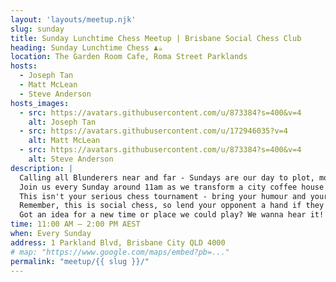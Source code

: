 ```yaml
---
layout: 'layouts/meetup.njk'
slug: sunday
title: Sunday Lunchtime Chess Meetup | Brisbane Social Chess Club
heading: Sunday Lunchtime Chess ♟️☕
location: The Garden Room Cafe, Roma Street Parklands
hosts:
  - Joseph Tan
  - Matt McLean
  - Steve Anderson
hosts_images:
  - src: https://avatars.githubusercontent.com/u/873384?s=400&v=4
    alt: Joseph Tan
  - src: https://avatars.githubusercontent.com/u/172946035?v=4
    alt: Matt McLean
  - src: https://avatars.githubusercontent.com/u/873384?s=400&v=4
    alt: Steve Anderson
description: |
  Calling all Blunderers near and far - Sundays are our day to plot, move and laugh. <br />
  Join us every Sunday around 11am as we transform a city coffee house into a casual chess haven. Early birds, latecomers, and every bird in between is welcome! <br />
  This isn't your serious chess tournament - bring your humour and your favourite chess set from home. We need at least half our chess crew rocking unique sets every week! Extra props if it's got some personality. And don't forget a timer if you like to play with one. <br />
  Remember, this is social chess, so lend your opponent a hand if they need it! Give some extra time, point out potential moves, or let 'em take a move back. We're all about wholesome fun - no scorekeeping, fees, or cutthroat competition here. <br />
  Got an idea for a new time or place we could play? We wanna hear it! All ages and experience levels...you guessed it: welcome! Show off your chess skills or come as a newbie - either way, you'll fit right in. We know you've got the chops
time: 11:00 AM – 2:00 PM AEST
when: Every Sunday
address: 1 Parkland Blvd, Brisbane City QLD 4000
# map: "https://www.google.com/maps/embed?pb=..."
permalink: "meetup/{{ slug }}/"
---
```


